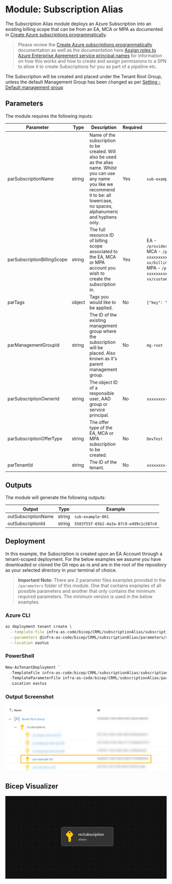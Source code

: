 # Module:  Subscription Alias

The Subscription Alias module deploys an Azure Subscription into an existing billing scope that can be from an EA, MCA or MPA as documented in [Create Azure subscriptions programmatically](https://docs.microsoft.com/azure/cost-management-billing/manage/programmatically-create-subscription).

> Please review the [Create Azure subscriptions programmatically](https://docs.microsoft.com/azure/cost-management-billing/manage/programmatically-create-subscription) documentation as well as the documentation here [Assign roles to Azure Enterprise Agreement service principal names](https://docs.microsoft.com/azure/cost-management-billing/manage/assign-roles-azure-service-principals) for information on how this works and how to create and assign permissions to a SPN to allow it to create Subscriptions for you as part of a pipeline etc.

The Subscription will be created and placed under the Tenant Root Group, unless the default Management Group has been changed as per [Setting - Default management group](https://docs.microsoft.com/azure/governance/management-groups/how-to/protect-resource-hierarchy#setting---default-management-group)

## Parameters

The module requires the following inputs:

| Parameter | Type | Description | Required | Example | Default |
| ----------- | ---- | ----------- | ------------ | ------- | -------- |
parSubscriptionName | string | Name of the subscription to be created. Will also be used as the alias name. Whilst you can use any name you like we recommend it to be: all lowercase, no spaces, alphanumeric and hyphens only. | Yes  | `sub-example-001` | None, must be provided. |
parSubscriptionBillingScope | string | The full resource ID of billing scope associated to the EA, MCA or MPA account you wish to create the subscription in. | Yes | EA - `/providers/Microsoft.Billing/BillingAccounts/1234567/enrollmentAccounts/7654321` <br> MCA - `/providers/Microsoft.Billing/billingAccounts/5e98e158-xxxx-xxxx-xxxx-xxxxxxxxxxxx:xxxxxxxx-xxxx-xxxx-xxxx-xxxxxxxxxxxx_xxxx-xx-xx/billingProfiles/AW4F-xxxx-xxx-xxx/invoiceSections/SH3V-xxxx-xxx-xxx` <br> MPA - `/providers/Microsoft.Billing/billingAccounts/99a13315-xxxx-xxxx-xxxx-xxxxxxxxxxxx:xxxxxxxx-xxxx-xxxx-xxxx-xxxxxxxxxxxx_xxxx-xx-xx/customers/2281f543-xxxx-xxxx-xxxx-xxxxxxxxxxxx` | None, must be provided. |
parTags | object | Tags you would like to be applied. | No | `{"key": "value"}` | Empty object `{}` |
parManagementGroupId | string | The ID of the existing management group where the subscription will be placed. Also known as it's parent management group. | No | `mg-root` | Empty string |
parSubscriptionOwnerId | string | The object ID of a responsible user, AAD group or service principal. | No | `xxxxxxxx-xxxx-xxxx-xxxx-xxxxxxxxxxx` | Empty string |
parSubscriptionOfferType | string | The offer type of the EA, MCA or MPA subscription to be created. | No | `DevTest` | `Production` |
parTenantId | string | The ID of the tenant. | No | `xxxxxxxx-xxxx-xxxx-xxxx-xxxxxxxxxxx` | `tenant().tenantId` |

## Outputs

The module will generate the following outputs:

Output | Type | Example
------ | ---- | --------
outSubscriptionName | string | `sub-example-001`
outSubscriptionId | string | `5583f55f-65b2-4a3a-87c9-e499c1c587c0`

## Deployment

In this example, the Subscription is created upon an EA Account through a tenant-scoped deployment. For the below examples we assume you have downloaded or cloned the Git repo as-is and are in the root of the repository as your selected directory in your terminal of choice.

> **Important Note:** There are 2 parameter files examples provided in the `/parameters` folder of this module. One that contains examples of all possible parameters and another that only contains the minimum required parameters. The minimum version is used in the below examples.

### Azure CLI
```bash
az deployment tenant create \
  --template-file infra-as-code/bicep/CRML/subscriptionAlias/subscriptionAlias.bicep \
  --parameters @infra-as-code/bicep/CRML/subscriptionAlias/parameters/subscriptionAlias.parameters.minimum.example.json \
  --location eastus
```

### PowerShell

```powershell
New-AzTenantDeployment `
  -TemplateFile infra-as-code/bicep/CRML/subscriptionAlias/subscriptionAlias.bicep `
  -TemplateParameterFile infra-as-code/bicep/CRML/subscriptionAlias/parameters/subscriptionAlias.parameters.minimum.example.json `
  -Location eastus
```

### Output Screenshot

![Example Deployment Output](media/exampleDeploymentOutput.png "Example Deployment Output")

## Bicep Visualizer

![Bicep Visualizer](media/bicepVisualizer.png "Bicep Visualizer")
